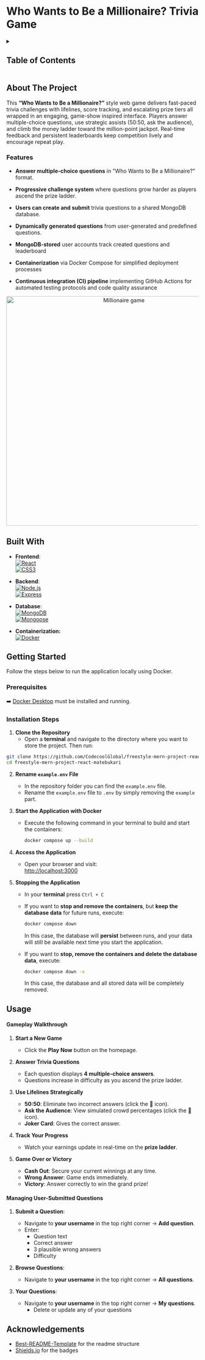 # Who Wants to Be a Millionaire? Trivia Game

<details>
<summary><h2><strong>Table of Contents</strong></h2></summary>

- [About the Project](#about-the-project)
- [Built With](#built-with)
- [Getting Started](#getting-started)
    - [Prerequisites](#prerequisites)
    - [Installation Steps](#installation-steps)
- [Usage](#usage)
- [Acknowledgements](#acknowledgements)

</details>


## About The Project

This **“Who Wants to Be a Millionaire?”** style web game delivers fast-paced trivia challenges with lifelines, score tracking, and escalating prize tiers all wrapped in an engaging, game-show inspired interface. Players answer multiple-choice questions, use strategic assists (50:50, ask the audience), and climb the money ladder toward the million-point jackpot. Real-time feedback and persistent leaderboards keep competition lively and encourage repeat play.

### Features

- **Answer multiple-choice questions** in "Who Wants to Be a Millionaire?" format.

- **Progressive challenge system** where questions grow harder as players ascend the prize ladder.

- **Users can create and submit** trivia questions to a shared MongoDB database.

- **Dynamically generated questions** from user-generated and predefined questions.

- **MongoDB-stored** user accounts track created questions and leaderboard

- **Containerization** via Docker Compose for simplified deployment processes

- **Continuous integration (CI) pipeline** implementing GitHub Actions for automated testing protocols and code quality assurance

<p align="center">
<img src="https://github.com/user-attachments/assets/f727c4c4-7772-4f1b-b219-407d16bd03d4" width="600" alt="Millionaire game"/> <br>
</p>

## Built With

- **Frontend**:  
  [![React](https://img.shields.io/badge/React-20232A?style=for-the-badge&logo=react&logoColor=61DAFB)](https://reactjs.org/)  
  [![CSS3](https://img.shields.io/badge/CSS3-1572B6?style=for-the-badge&logo=css3&logoColor=white)](https://developer.mozilla.org/en-US/docs/Web/CSS)

- **Backend**:  
  [![Node.js](https://img.shields.io/badge/Node.js-339933?style=for-the-badge&logo=nodedotjs&logoColor=white)](https://nodejs.org/)  
  [![Express](https://img.shields.io/badge/Express-000000?style=for-the-badge&logo=express&logoColor=white)](https://expressjs.com/)

- **Database**:  
  [![MongoDB](https://img.shields.io/badge/MongoDB-47A248?style=for-the-badge&logo=mongodb&logoColor=white)](https://www.mongodb.com/)  
  [![Mongoose](https://img.shields.io/badge/Mongoose-880000?style=for-the-badge&logo=mongoose&logoColor=white)](https://mongoosejs.com/)

- **Containerization:**  
  [![Docker](https://img.shields.io/badge/Docker-2496ED?style=for-the-badge&logo=docker&logoColor=white)](https://www.docker.com/)


## Getting Started

Follow the steps below to run the application locally using Docker.

### Prerequisites

➡️ [Docker Desktop](https://www.docker.com/products/docker-desktop/) must be installed and running.


### Installation Steps

1. **Clone the Repository**
    - Open a **terminal** and navigate to the directory where you want to store the project. Then run:

```bash
git clone https://github.com/CodecoolGlobal/freestyle-mern-project-react-matebukari.git
cd freestyle-mern-project-react-matebukari
```

2. **Rename `example.env` File**
    - In the repository folder you can find the `example.env` file.
    - Rename the `example.env` file to `.env` by simply removing the `example` part.

3. **Start the Application with Docker**
    - Execute the following command in your terminal to build and start the containers:
      ```bash
      docker compose up --build
      ```

4. **Access the Application**
    - Open your browser and visit:  
      [http://localhost:3000](http://localhost:3000)

5. **Stopping the Application**
    - In your **terminal** press `Ctrl + C`
    - If you want to **stop and remove the containers**, but **keep the database data** for future runs, execute:
      ```bash
      docker compose down
      ```
      In this case, the database will **persist** between runs, and your data will still be available next time you start the application.

    - If you want to **stop, remove the containers and delete the database data**, execute:
      ```bash
      docker compose down -v
      ```
      In this case, the database and all stored data will be completely removed.

## Usage

#### Gameplay Walkthrough

1. **Start a New Game**
    - Click the **Play Now** button on the homepage.

2. **Answer Trivia Questions**
    - Each question displays **4 multiple-choice answers**.
    - Questions increase in difficulty as you ascend the prize ladder.

3. **Use Lifelines Strategically**
    - **50:50**: Eliminate two incorrect answers (click the 🎯 icon).
    - **Ask the Audience**: View simulated crowd percentages (click the 👥 icon).
    - **Joker Card**: Gives the correct answer.

4. **Track Your Progress**
    - Watch your earnings update in real-time on the **prize ladder**.

5. **Game Over or Victory**
    - **Cash Out**: Secure your current winnings at any time.
    - **Wrong Answer**: Game ends immediately.
    - **Victory**: Answer correctly to win the grand prize!

#### Managing User-Submitted Questions

1. **Submit a Question**:
    - Navigate to **your username** in the top right corner → **Add question**.
    - Enter:
        - Question text
        - Correct answer
        - 3 plausible wrong answers
        - Difficulty

2. **Browse Questions**:
    - Navigate to **your username** in the top right corner → **All questions**.

3. **Your Questions**:
    - Navigate to **your username** in the top right corner → **My questions**.
      - Delete or update any of your questions

## Acknowledgements
- [Best-README-Template](https://github.com/othneildrew/Best-README-Template) for the readme structure
- [Shields.io](https://shields.io/) for the badges